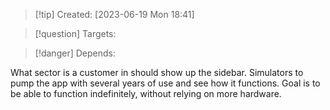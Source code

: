 
>[!tip] Created: [2023-06-19 Mon 18:41]

>[!question] Targets: 

>[!danger] Depends: 

What sector is a customer in should show up the sidebar.
Simulators to pump the app with several years of use and see how it functions.
Goal is to be able to function indefinitely, without relying on more hardware.

